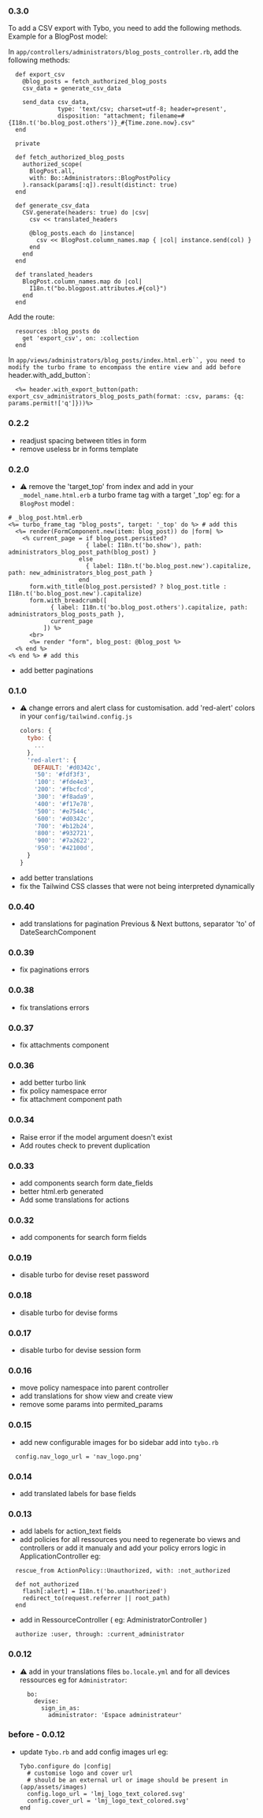 ### 0.3.0
To add a CSV export with Tybo, you need to add the following methods.
Example for a BlogPost model:

In `app/controllers/administrators/blog_posts_controller.rb`, add the following methods:
```
  def export_csv
    @blog_posts = fetch_authorized_blog_posts
    csv_data = generate_csv_data

    send_data csv_data,
              type: 'text/csv; charset=utf-8; header=present',
              disposition: "attachment; filename=#{I18n.t('bo.blog_post.others')}_#{Time.zone.now}.csv"
  end

  private

  def fetch_authorized_blog_posts
    authorized_scope(
      BlogPost.all,
      with: Bo::Administrators::BlogPostPolicy
    ).ransack(params[:q]).result(distinct: true)
  end

  def generate_csv_data
    CSV.generate(headers: true) do |csv|
      csv << translated_headers

      @blog_posts.each do |instance|
        csv << BlogPost.column_names.map { |col| instance.send(col) }
      end
    end
  end

  def translated_headers
    BlogPost.column_names.map do |col|
      I18n.t("bo.blogpost.attributes.#{col}")
    end
  end
```

Add the route:
```
  resources :blog_posts do
    get 'export_csv', on: :collection
  end
```
In `app/views/administrators/blog_posts/index.html.erb``, you need to modify the turbo frame to encompass the entire view and add before `header.with_add_button`:
```
  <%= header.with_export_button(path: export_csv_administrators_blog_posts_path(format: :csv, params: {q: params.permit!['q']}))%>
```
### 0.2.2
- readjust spacing between titles in form
- remove useless br in forms template
### 0.2.0
- :warning: remove the 'target_top' from index and add in your `_model_name.html.erb` a turbo frame  tag with a target '_top' 
  eg: for a `BlogPost` model :
```
# _blog_post.html.erb
<%= turbo_frame_tag "blog_posts", target: '_top' do %> # add this
  <%= render(FormComponent.new(item: blog_post)) do |form| %>
    <% current_page = if blog_post.persisted?
                      { label: I18n.t('bo.show'), path: administrators_blog_post_path(blog_post) }
                    else
                      { label: I18n.t('bo.blog_post.new').capitalize, path: new_administrators_blog_post_path }
                    end
      form.with_title(blog_post.persisted? ? blog_post.title : I18n.t('bo.blog_post.new').capitalize)
      form.with_breadcrumb([
            { label: I18n.t('bo.blog_post.others').capitalize, path: administrators_blog_posts_path },
            current_page
          ]) %>
      <br>
      <%= render "form", blog_post: @blog_post %>
  <% end %>
<% end %> # add this
```
- add better paginations
### 0.1.0
- :warning: change errors and alert class for customisation.
  add 'red-alert' colors in your `config/tailwind.config.js`
  ```js
  colors: {
    tybo: {
      ...
    },
    'red-alert': {
      DEFAULT: '#d0342c',
      '50': '#fdf3f3',
      '100': '#fde4e3',
      '200': '#fbcfcd',
      '300': '#f8ada9',
      '400': '#f17e78',
      '500': '#e7544c',
      '600': '#d0342c',
      '700': '#b12b24',
      '800': '#932721',
      '900': '#7a2622',
      '950': '#42100d',
    }
  }
  ```
- add better translations
- fix the Tailwind CSS classes that were not being interpreted dynamically
### 0.0.40
- add translations for pagination Previous & Next buttons, separator 'to' of DateSearchComponent
### 0.0.39
- fix paginations errors
### 0.0.38
- fix translations errors
### 0.0.37
- fix attachments component
### 0.0.36
- add better turbo link
- fix policy namespace error
- fix attachment component path
### 0.0.34
- Raise error if the model argument doesn't exist
- Add routes check to prevent duplication
### 0.0.33
- add components search form date_fields 
- better html.erb generated
- Add some translations for actions
### 0.0.32
- add components for search form fields
### 0.0.19
- disable turbo for devise reset password
### 0.0.18
- disable turbo for devise forms
### 0.0.17
- disable turbo for devise session form
### 0.0.16
- move policy namespace into parent controller
- add translations for show view and create view
- remove some params into permited_params 
### 0.0.15
- add new configurable images for bo sidebar
add into `tybo.rb`
```
  config.nav_logo_url = 'nav_logo.png'
```
### 0.0.14
- add translated labels for base fields
### 0.0.13
- add labels for action_text fields
- add policies for all ressources
  you need to regenerate bo views and controllers or add it manualy and add your policy errors logic in ApplicationController eg:
```
  rescue_from ActionPolicy::Unauthorized, with: :not_authorized

  def not_authorized
    flash[:alert] = I18n.t('bo.unauthorized')
    redirect_to(request.referrer || root_path)
  end
```
- add in RessourceController ( eg: AdministratorController )
```
  authorize :user, through: :current_administrator
```

### 0.0.12
- :warning: add in your translations files `bo.locale.yml` and for all devices ressources
  eg for `Administrator`: 
  ```
    bo:
      devise:
        sign_in_as:
          administrator: 'Espace administrateur'
  ```
### before - 0.0.12
- update `Tybo.rb` and add config images url
  eg: 
  ```
  Tybo.configure do |config|
    # customise logo and cover url
    # should be an external url or image should be present in (app/assets/images)
    config.logo_url = 'lmj_logo_text_colored.svg'
    config.cover_url = 'lmj_logo_text_colored.svg'
  end
  ```
